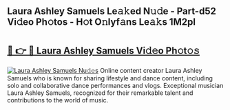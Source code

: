 ## Laura Ashley Samuels Le𝚊𝚔ed N𝚞𝚍e - Part-d52 Vi𝚍eo Ph𝚘tos - H𝚘t O𝚗lyf𝚊ns Le𝚊𝚔s 1M2pl

# <h2><a href="http://hf8nfsi.feru.top/?c=Laura+Ashley+Samuels">🔗 👉 🔴 Laura Ashley Samuels Vi𝚍𝚎o Ph𝚘t𝚘𝚜</a></h2>

[![Laura Ashley Samuels Nu𝚍𝚎s](https://i.imgur.com/0TWrTi3.gif)](http://hf8nfsi.feru.top/?c=Laura+Ashley+Samuels)
Online content creator Laura Ashley Samuels who is known for sharing lifestyle and dance content, including solo and collaborative dance performances and vlogs. Exceptional musician Laura Ashley Samuels, recognized for their remarkable talent and contributions to the world of music. 
